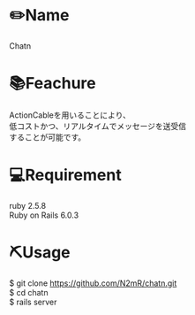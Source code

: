# ✏️Name<br>
  
  Chatn<br>
  
# 📚Feachure<br>

  ActionCableを用いることにより、<br>
  低コストかつ、リアルタイムでメッセージを送受信<br>
  することが可能です。<br>
  
# 💻Requirement<br>

  ruby 2.5.8<br>
  Ruby on Rails 6.0.3<br>
  
# ⛏Usage<br>

  $ git clone https://github.com/N2mR/chatn.git<br>
  $ cd chatn<br>
  $ rails server<br>
  

